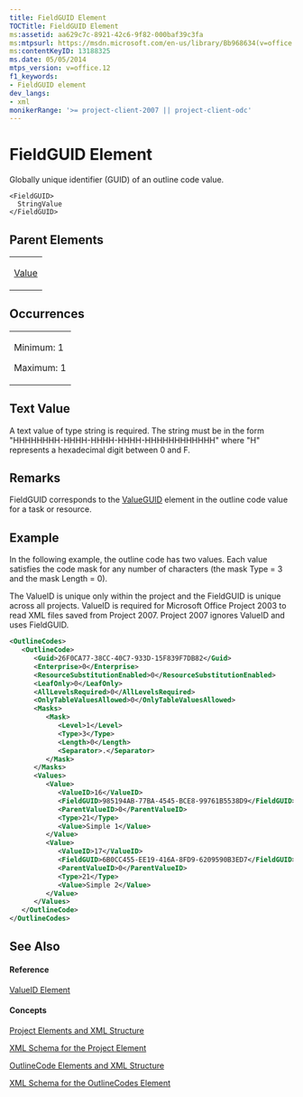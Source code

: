 ```yaml
---
title: FieldGUID Element
TOCTitle: FieldGUID Element
ms:assetid: aa629c7c-8921-42c6-9f82-000baf39c3fa
ms:mtpsurl: https://msdn.microsoft.com/en-us/library/Bb968634(v=office.12)
ms:contentKeyID: 13188325
ms.date: 05/05/2014
mtps_version: v=office.12
f1_keywords:
- FieldGUID element
dev_langs:
- xml
monikerRange: '>= project-client-2007 || project-client-odc'
---
```


# FieldGUID Element




Globally unique identifier (GUID) of an outline code value.

    <FieldGUID>
      StringValue
    </FieldGUID>

## Parent Elements

<table>
<colgroup>
<col style="width: 100%" />
</colgroup>
<tbody>
<tr class="odd">
<td><p><a href="bb968696(v=office.12).md">Value</a></p></td>
</tr>
</tbody>
</table>

## Occurrences

<table>
<colgroup>
<col style="width: 100%" />
</colgroup>
<tbody>
<tr class="odd">
<td><p>Minimum: 1</p>
<p>Maximum: 1</p></td>
</tr>
</tbody>
</table>

## Text Value

A text value of type string is required. The string must be in the form "HHHHHHHH-HHHH-HHHH-HHHH-HHHHHHHHHHHH" where "H" represents a hexadecimal digit between 0 and F.

## Remarks

FieldGUID corresponds to the [ValueGUID](bb968572\(v=office.12\).md) element in the outline code value for a task or resource.

## Example

In the following example, the outline code has two values. Each value satisfies the code mask for any number of characters (the mask Type = 3 and the mask Length = 0).

The ValueID is unique only within the project and the FieldGUID is unique across all projects. ValueID is required for Microsoft Office Project 2003 to read XML files saved from Project 2007. Project 2007 ignores ValueID and uses FieldGUID.

``` xml
<OutlineCodes>
   <OutlineCode>
      <Guid>26F0CA77-38CC-40C7-933D-15F839F7DB82</Guid>
      <Enterprise>0</Enterprise>
      <ResourceSubstitutionEnabled>0</ResourceSubstitutionEnabled>
      <LeafOnly>0</LeafOnly>
      <AllLevelsRequired>0</AllLevelsRequired>
      <OnlyTableValuesAllowed>0</OnlyTableValuesAllowed>
      <Masks>
         <Mask>
            <Level>1</Level>
            <Type>3</Type>
            <Length>0</Length>
            <Separator>.</Separator>
         </Mask>
      </Masks>
      <Values>
         <Value>
            <ValueID>16</ValueID>
            <FieldGUID>985194AB-77BA-4545-BCE8-99761B5538D9</FieldGUID>
            <ParentValueID>0</ParentValueID>
            <Type>21</Type>
            <Value>Simple 1</Value>
         </Value>
         <Value>
            <ValueID>17</ValueID>
            <FieldGUID>6B0CC455-EE19-416A-8FD9-6209590B3ED7</FieldGUID>
            <ParentValueID>0</ParentValueID>
            <Type>21</Type>
            <Value>Simple 2</Value>
         </Value>
      </Values>
   </OutlineCode>
</OutlineCodes>
```

## See Also

#### Reference

[ValueID Element](bb968406\(v=office.12\).md)

#### Concepts

[Project Elements and XML Structure](bb968439\(v=office.12\).md)

[XML Schema for the Project Element](bb968695\(v=office.12\).md)

[OutlineCode Elements and XML Structure](bb968596\(v=office.12\).md)

[XML Schema for the OutlineCodes Element](bb968584\(v=office.12\).md)


